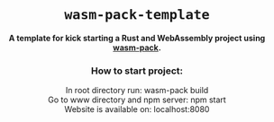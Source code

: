 <div align="center">

  <h1><code>wasm-pack-template</code></h1>

  <strong>A template for kick starting a Rust and WebAssembly project using <a href="https://github.com/rustwasm/wasm-pack">wasm-pack</a>.</strong>

  <h3> How to start project: </h3>
  <div>In root directory run: wasm-pack build</div>
  <div>Go to www directory and npm server: npm start</div>
  <div>Website is available on: localhost:8080  </div>

</div>
